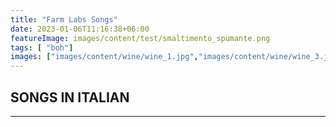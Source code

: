 ```yaml
---
title: "Farm Labs Songs"
date: 2023-01-06T11:16:38+06:00
featureImage: images/content/test/smaltimento_spumante.png
tags: [ "boh"]
images: ["images/content/wine/wine_1.jpg","images/content/wine/wine_3.jpg","images/content/wine/wine_2.jpg"]
---
```

## SONGS IN ITALIAN

 


-----